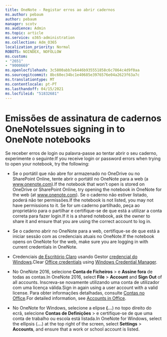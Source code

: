 ```yaml
---
title: OneNote - Registar erros ao abrir cadernos
ms.author: pebaum
author: pebaum
manager: scotv
ms.audience: Admin
ms.topic: article
ms.service: o365-administration
ms.collection: Adm_O365
localization_priority: Normal
ROBOTS: NOINDEX, NOFOLLOW
ms.custom:
- "2651"
- "9000669"
ms.openlocfilehash: 3c5800abb7e6446b935551858c6c7864c4d9f0aa
ms.sourcegitcommit: 8bc60ec34bc1e40685e3976576e04a2623f63a7c
ms.translationtype: MT
ms.contentlocale: pt-PT
ms.lasthandoff: 04/15/2021
ms.locfileid: "51832681"
---
```

# <a name="issues-signing-in-to-onenote-notebooks"></a><span data-ttu-id="9dd5e-102">Emissões de assinatura de cadernos OneNote</span><span class="sxs-lookup"><span data-stu-id="9dd5e-102">Issues signing in to OneNote notebooks</span></span>

<span data-ttu-id="9dd5e-103">Se receber erros de login ou palavra-passe ao tentar abrir o seu caderno, experimente o seguinte:</span><span class="sxs-lookup"><span data-stu-id="9dd5e-103">If you receive login or password errors when trying to open your notebook, try the following:</span></span>

- <span data-ttu-id="9dd5e-104">Se o portátil que não abre for armazenado no OneDrive ou no SharePoint Online, tente abrir o portátil no OneNote para a web (a www.onenote.com).</span><span class="sxs-lookup"><span data-stu-id="9dd5e-104">If the notebook that won't open is stored on OneDrive or SharePoint Online, try opening the notebook in OneNote for the web (at www.onenote.com).</span></span> <span data-ttu-id="9dd5e-105">Se o caderno não estiver listado, poderá não ter permissões.</span><span class="sxs-lookup"><span data-stu-id="9dd5e-105">If the notebook is not listed, you may not have permissions to it.</span></span> <span data-ttu-id="9dd5e-106">Se for um caderno partilhado, peça ao proprietário para o partilhar e certifique-se de que está a utilizar a conta correta para fazer login.</span><span class="sxs-lookup"><span data-stu-id="9dd5e-106">If it is a shared notebook, ask the owner to share it and ensure that you are using the correct account to log in.</span></span>

- <span data-ttu-id="9dd5e-107">Se o caderno abrir no OneNote para a web, certifique-se de que está a iniciar sessão com as credenciais atuais no OneNote.</span><span class="sxs-lookup"><span data-stu-id="9dd5e-107">If the notebook opens on OneNote for the web, make sure you are logging in with current credentials in OneNote.</span></span> 

- <span data-ttu-id="9dd5e-108">Credenciais [de Escritório Claro](https://docs.microsoft.com/office/troubleshoot/error-messages/another-account-already-signed-in#step-3-clear-cached-credentials-on-the-computer) usando Gestor [credencial do Windows](https://support.microsoft.com/help/4026814/windows-accessing-credential-manager).</span><span class="sxs-lookup"><span data-stu-id="9dd5e-108">Clear [Office credentials](https://docs.microsoft.com/office/troubleshoot/error-messages/another-account-already-signed-in#step-3-clear-cached-credentials-on-the-computer) using [Windows Credential Manager](https://support.microsoft.com/help/4026814/windows-accessing-credential-manager).</span></span>

- <span data-ttu-id="9dd5e-109">No OneNote 2016, selecione **Conta de Ficheiros**  >   e **Assine fora** de todas as contas.</span><span class="sxs-lookup"><span data-stu-id="9dd5e-109">In OneNote 2016, select **File** > **Account** and **Sign Out** of all accounts.</span></span> <span data-ttu-id="9dd5e-110">Inscreva-se novamente utilizando uma conta de utilizador com uma licença válida.</span><span class="sxs-lookup"><span data-stu-id="9dd5e-110">Sign in again using a user account with a valid license.</span></span> <span data-ttu-id="9dd5e-111">Para obter informações detalhadas, consulte [Contas no Office](https://support.office.com/article/accounts-in-office-628ea040-f265-49de-b986-be09c3ebf8a9).</span><span class="sxs-lookup"><span data-stu-id="9dd5e-111">For detailed information, see [Accounts in Office](https://support.office.com/article/accounts-in-office-628ea040-f265-49de-b986-be09c3ebf8a9).</span></span>

- <span data-ttu-id="9dd5e-112">No OneNote for Windows, selecione a elipse **(...**) no topo direito do ecrã, selecione **Contas de Definições**  >  e certifique-se de que uma conta de trabalho ou escola está listada.</span><span class="sxs-lookup"><span data-stu-id="9dd5e-112">In OneNote for Windows, select the ellipsis (**…**) at the top right of the screen, select **Settings** > **Accounts**, and ensure that a work or school account is listed.</span></span>
